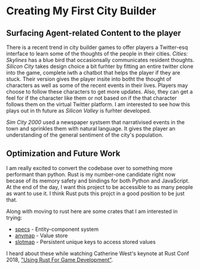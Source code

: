 # Creating My First City Builder

## Surfacing Agent-related Content to the player

There is a recent trend in city builder games to offer players a Twitter-esq interface to learn some of the thoughts of the people in their cities. *Cities: Skylines* has a blue bird that occasionsally communicates resident thoughts. *Silicon City* takes design choice a bit furhter by fitting an entire twitter clone into the game, complete iwth a chatbot that helps the player if they are stuck. Their version gives the player insite into botht the thought of characters as well as some of the recent events in their lives. Players may choose to follow these characters to get more updates. Also, they can get a feel for if the character like them or not based on if the that character follows them on the virtual Twitter platform. I am interested to see how this plays out in th future as *Silicon Valley* is furhter developed.

*Sim City 2000* used a newspaper systsem that narrativised events in the town and sprinkles them with natural language. It gives the player an understanding of the general sentiment of the city's population.



## Optimization and Future Work

I am really excited to convert the codebase over to something more performant than python. Rust is my number-one candidate right now becase of its memory safety and bindings for both Python and JavaScript. At the end of the day, I want this project to be accessible to as many people as want to use it. I think Rust puts this projct in a good position to be just that.

Along with moving to rust here are some crates that I am interested in trying:
* [specs](https://crates.io/crates/specs) - Entity-component system
* [anymap](https://crates.io/crates/anymap) - Value store
* [slotmap](https://crates.io/crates/slotmap) - Persistent unique keys to access stored values

I heard about these while watching Catherine West's keynote at Rust Conf 2018, ["Using Rust For Game Development"](https://www.youtube.com/watch?v=aKLntZcp27M&ab_channel=Rust).
